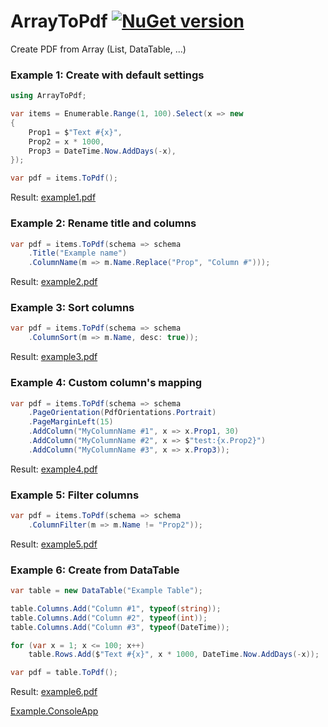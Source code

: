 # ArrayToPdf [![NuGet version](https://badge.fury.io/nu/ArrayToPdf.svg?23)](http://badge.fury.io/nu/ArrayToPdf)
Create PDF from Array (List, DataTable, ...)

### Example 1: Create with default settings
```C#
using ArrayToPdf;

var items = Enumerable.Range(1, 100).Select(x => new
{
    Prop1 = $"Text #{x}",
    Prop2 = x * 1000,
    Prop3 = DateTime.Now.AddDays(-x),
});

var pdf = items.ToPdf();
```
Result: 
[example1.pdf](https://github.com/mustaddon/ArrayToPdf/raw/master/Examples/example1.pdf)


### Example 2: Rename title and columns
```C#
var pdf = items.ToPdf(schema => schema
    .Title("Example name")
    .ColumnName(m => m.Name.Replace("Prop", "Column #")));
```
Result: 
[example2.pdf](https://github.com/mustaddon/ArrayToPdf/raw/master/Examples/example2.pdf)


### Example 3: Sort columns
```C#
var pdf = items.ToPdf(schema => schema
    .ColumnSort(m => m.Name, desc: true));
```
Result: 
[example3.pdf](https://github.com/mustaddon/ArrayToPdf/raw/master/Examples/example3.pdf)


### Example 4: Custom column's mapping
```C#
var pdf = items.ToPdf(schema => schema
    .PageOrientation(PdfOrientations.Portrait)
    .PageMarginLeft(15)
    .AddColumn("MyColumnName #1", x => x.Prop1, 30)
    .AddColumn("MyColumnName #2", x => $"test:{x.Prop2}")
    .AddColumn("MyColumnName #3", x => x.Prop3));
```
Result: 
[example4.pdf](https://github.com/mustaddon/ArrayToPdf/raw/master/Examples/example4.pdf)


### Example 5: Filter columns
```C#
var pdf = items.ToPdf(schema => schema
    .ColumnFilter(m => m.Name != "Prop2"));
```
Result: 
[example5.pdf](https://github.com/mustaddon/ArrayToPdf/raw/master/Examples/example5.pdf)


### Example 6: Create from DataTable
```C#
var table = new DataTable("Example Table");

table.Columns.Add("Column #1", typeof(string));
table.Columns.Add("Column #2", typeof(int));
table.Columns.Add("Column #3", typeof(DateTime));

for (var x = 1; x <= 100; x++)
    table.Rows.Add($"Text #{x}", x * 1000, DateTime.Now.AddDays(-x));

var pdf = table.ToPdf();
```
Result: 
[example6.pdf](https://github.com/mustaddon/ArrayToPdf/raw/master/Examples/example6.pdf)


[Example.ConsoleApp](https://github.com/mustaddon/ArrayToPdf/tree/master/Examples/Example.ConsoleApp/Program.cs)
